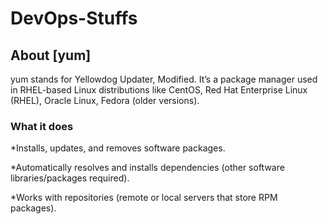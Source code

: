 # DevOps-Stuffs
## About [yum]
yum stands for Yellowdog Updater, Modified. It’s a package manager used in RHEL-based Linux distributions like CentOS, Red Hat Enterprise Linux (RHEL), Oracle Linux, Fedora (older versions).

### What it does

*Installs, updates, and removes software packages.

*Automatically resolves and installs dependencies (other software libraries/packages required).

*Works with repositories (remote or local servers that store RPM packages).
